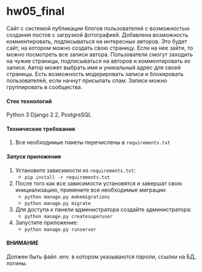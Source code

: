# hw05_final
Сайт с системой публикации блогов пользователей с возможностью создания постов с загрузкой фотографией.
Добавлена возможность комментировать, подписываться на интересных авторов.
Это будет сайт, на котором можно создать свою страницу. Если на нее зайти, то можно посмотреть все записи автора.
Пользователи смогут заходить на чужие страницы, подписываться на авторов и комментировать их записи.
Автор может выбрать имя и уникальный адрес для своей страницы.
Есть возможность модерировать записи и блокировать пользователей, если начнут присылать спам.
Записи можно группировать в сообщества.

#### Стек технологий
Python 3 Django 2.2, PostgreSQL

#### Технические требования
1) Все необходимые пакеты перечислены в ```requirements.txt```

#### Запуск приложения
1) Установите зависимости из ```requirements.txt```:
    - ```pip install -r requirements.txt```
2) После того как все зависимости установятся и  завершат свою инициализацию, примените все необходимые миграции:
    - ```python manage.py makemigrations```
    - ```python manage.py migrate```
3) Для доступа к панели администратора создайте администратора:
    - ```python manage.py createsuperuser```
4) Запустите приложение:
    - ```python manage.py runserver```
#### ВНИМАНИЕ
Должен быть файл .env. в котором указываются пароли, ссылки на БД, логины.
